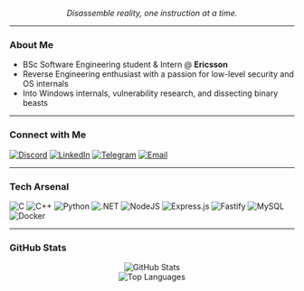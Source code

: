 <p align="center">
  <i>Disassemble reality, one instruction at a time.</i>
</p>

---

### About Me
- BSc Software Engineering student & Intern @ **Ericsson**
- Reverse Engineering enthusiast with a passion for low-level security and OS internals
- Into Windows internals, vulnerability research, and dissecting binary beasts

---

### Connect with Me

[![Discord](https://img.shields.io/badge/Discord-%237289DA.svg?style=for-the-badge&logo=discord&logoColor=white)](https://discordapp.com/users/tr3sp4ss3r) 
[![LinkedIn](https://img.shields.io/badge/LinkedIn-%230077B5.svg?style=for-the-badge&logo=linkedin&logoColor=white)](https://linkedin.com/in/danielthedaniel) 
[![Telegram](https://img.shields.io/badge/Telegram-%230077B5.svg?style=for-the-badge&logo=telegram&logoColor=white)](https://t.me/Uncletr3s) 
[![Email](https://img.shields.io/badge/Email-D14836?style=for-the-badge&logo=gmail&logoColor=white)](mailto:xd3nux@protonmail.com)

---

### Tech Arsenal

![C](https://img.shields.io/badge/C-%2300599C.svg?style=flat-square&logo=c&logoColor=white)
![C++](https://img.shields.io/badge/C++-%2300599C.svg?style=flat-square&logo=c%2B%2B&logoColor=white)
![Python](https://img.shields.io/badge/Python-3670A0?style=flat-square&logo=python&logoColor=ffdd54)
![.NET](https://img.shields.io/badge/.NET-512BD4?style=flat-square&logo=dotnet&logoColor=white)
![NodeJS](https://img.shields.io/badge/Node.js-339933?style=flat-square&logo=node.js&logoColor=white)
![Express.js](https://img.shields.io/badge/Express.js-404d59?style=flat-square&logo=express&logoColor=%2361DAFB)
![Fastify](https://img.shields.io/badge/Fastify-000000?style=flat-square&logo=fastify&logoColor=%2361DAFB)
![MySQL](https://img.shields.io/badge/MySQL-4479A1?style=flat-square&logo=mysql&logoColor=white)
![Docker](https://img.shields.io/badge/Docker-003545?style=flat-square&logo=docker&logoColor=white)

---

### GitHub Stats

<p align="center">
  <img src="https://github-readme-stats.vercel.app/api?username=tr3sp4ss3rexe&theme=tokyonight&hide_border=false&include_all_commits=false&count_private=false" alt="GitHub Stats" />
  <br />
  <img src="https://github-readme-stats.vercel.app/api/top-langs/?username=tr3sp4ss3rexe&theme=tokyonight&hide_border=false&layout=compact" alt="Top Languages" />
</p>
